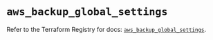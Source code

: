 # `aws_backup_global_settings`

Refer to the Terraform Registry for docs: [`aws_backup_global_settings`](https://registry.terraform.io/providers/hashicorp/aws/5.82.2/docs/resources/backup_global_settings).
